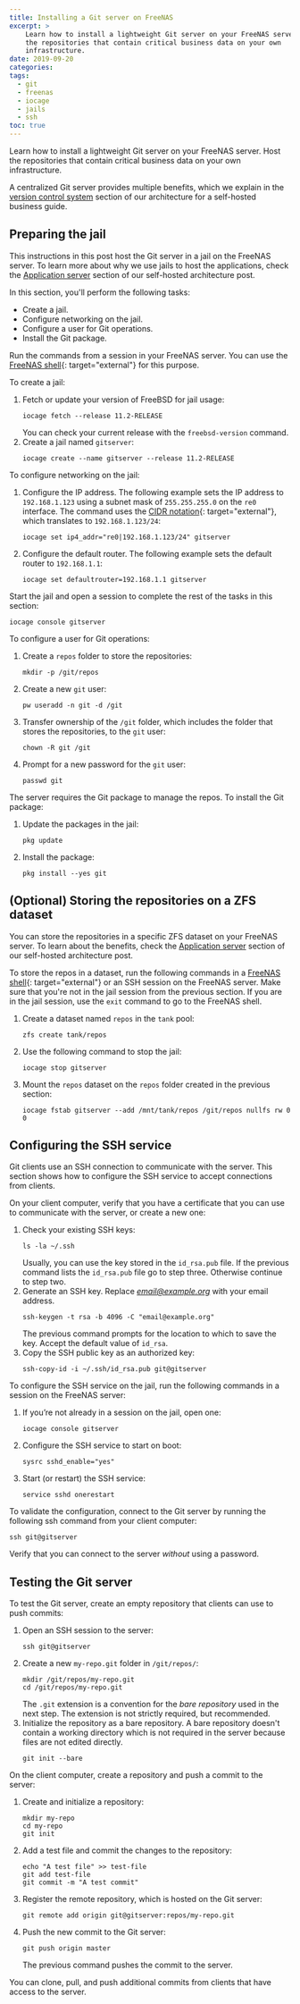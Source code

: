 ```yaml
---
title: Installing a Git server on FreeNAS
excerpt: >
    Learn how to install a lightweight Git server on your FreeNAS server.  Host
    the repositories that contain critical business data on your own
    infrastructure.
date: 2019-09-20
categories:
tags:
  - git
  - freenas
  - iocage
  - jails
  - ssh
toc: true
---
```


Learn how to install a lightweight Git server on your FreeNAS server. Host the
repositories that contain critical business data on your own infrastructure.

A centralized Git server provides multiple benefits, which we explain in the
[version control system][2] section of our architecture for a self-hosted
business guide.

## Preparing the jail

This instructions in this post host the Git server in a jail on the FreeNAS
server. To learn more about why we use jails to host the applications, check the
[Application server][3] section of our self-hosted architecture post.

In this section, you'll perform the following tasks:

* Create a jail.
* Configure networking on the jail.
* Configure a user for Git operations.
* Install the Git package.

Run the commands from a session in your FreeNAS server. You can use the
[FreeNAS shell][0]{: target="external"} for this purpose.

To create a jail:

1. Fetch or update your version of FreeBSD for jail usage:
   ```shell
   iocage fetch --release 11.2-RELEASE
   ```
   You can check your current release with the `freebsd-version` command.
1. Create a jail named `gitserver`:
   ```shell
   iocage create --name gitserver --release 11.2-RELEASE
   ```

To configure networking on the jail:

1. Configure the IP address. The following example sets the IP address to
   `192.168.1.123` using a subnet mask of `255.255.255.0` on the `re0`
   interface. The command uses the [CIDR notation][10]{: target="external"},
   which translates to `192.168.1.123/24`:
   ```shell
   iocage set ip4_addr="re0|192.168.1.123/24" gitserver
   ```
1. Configure the default router. The following example sets the default router
   to `192.168.1.1`:
   ```shell
   iocage set defaultrouter=192.168.1.1 gitserver
   ```

Start the jail and open a session to complete the rest of the tasks in this
section:

```shell
iocage console gitserver
```

To configure a user for Git operations:

1. Create a `repos` folder to store the repositories:
   ```shell
   mkdir -p /git/repos
   ```
1. Create a new `git` user:
   ```shell
   pw useradd -n git -d /git
   ```
1. Transfer ownership of the `/git` folder, which includes the folder that
   stores the repositories, to the `git` user:
   ```shell
   chown -R git /git
   ```
1. Prompt for a new password for the `git` user:
   ```shell
   passwd git
   ```

The server requires the Git package to manage the repos. To install the Git
package:

1. Update the packages in the jail:
   ```shell
   pkg update
   ```
1. Install the package:
   ```shell
   pkg install --yes git
   ```

## (Optional) Storing the repositories on a ZFS dataset

You can store the repositories in a specific ZFS dataset on your FreeNAS server.
To learn about the benefits, check the [Application server][3] section of our
self-hosted architecture post.

To store the repos in a dataset, run the following commands in a [FreeNAS
shell][0]{: target="external"} or an SSH session on the FreeNAS server. Make
sure that you're not in the jail session from the previous section. If you are
in the jail session, use the `exit` command to go to the FreeNAS shell.

1. Create a dataset named `repos` in the `tank` pool:
   ```shell
   zfs create tank/repos
   ```
1. Use the following command to stop the jail:
   ```shell
   iocage stop gitserver
   ```
1. Mount the `repos` dataset on the `repos` folder created in the previous
   section:
   ```shell
   iocage fstab gitserver --add /mnt/tank/repos /git/repos nullfs rw 0 0
   ```

## Configuring the SSH service

Git clients use an SSH connection to communicate with the server. This section
shows how to configure the SSH service to accept connections from clients.

On your client computer, verify that you have a certificate that you can use to
communicate with the server, or create a new one:

1. Check your existing SSH keys:
   ```shell
   ls -la ~/.ssh
   ```
   Usually, you can use the key stored in the `id_rsa.pub` file. If the previous
   command lists the `id_rsa.pub` file go to step three. Otherwise continue to
   step two.
1. Generate an SSH key. Replace *email@example.org* with your email address.
   ```shell
   ssh-keygen -t rsa -b 4096 -C "email@example.org"
   ```
   The previous command prompts for the location to which to save the key.
   Accept the default value of `id_rsa`.
1. Copy the SSH public key as an authorized key:
   ```shell
   ssh-copy-id -i ~/.ssh/id_rsa.pub git@gitserver
   ```

To configure the SSH service on the jail, run the following commands in a
session on the FreeNAS server:

1. If you’re not already in a session on the jail, open one:
   ```shell
   iocage console gitserver
   ```
1. Configure the SSH service to start on boot:
   ```shell
   sysrc sshd_enable="yes"
   ```
1. Start (or restart) the SSH service:
   ```shell
   service sshd onerestart
   ```

To validate the configuration, connect to the Git server by running the
following ssh command from your client computer:
```shell
ssh git@gitserver
```
Verify that you can connect to the server _without_ using a password.

## Testing the Git server

To test the Git server, create an empty repository that clients can use to push
commits:

1. Open an SSH session to the server:
   ```shell
   ssh git@gitserver
   ```
1. Create a new `my-repo.git` folder in `/git/repos/`:
   ```shell
   mkdir /git/repos/my-repo.git
   cd /git/repos/my-repo.git
   ```
   The `.git` extension is a convention for the _bare repository_ used in the
   next step. The extension is not strictly required, but recommended.
1. Initialize the repository as a bare repository. A bare repository doesn't
   contain a working directory which is not required in the server because files
   are not edited directly.
   ```shell
   git init --bare
   ```

On the client computer, create a repository and push a commit to the server:

1. Create and initialize a repository:
   ```shell
   mkdir my-repo
   cd my-repo
   git init
   ```
1. Add a test file and commit the changes to the repository:
   ```shell
   echo "A test file" >> test-file
   git add test-file
   git commit -m "A test commit"
   ```
1. Register the remote repository, which is hosted on the Git server:
   ```shell
   git remote add origin git@gitserver:repos/my-repo.git
   ```
1. Push the new commit to the Git server:
   ```shell
   git push origin master
   ```
   The previous command pushes the commit to the server.

You can clone, pull, and push additional commits from clients that have access
to the server.

[0]: https://www.ixsystems.com/documentation/freenas/11.2-U4.1/shell.html
[1]: https://iocage.readthedocs.io/en/latest/
[2]: /self-hosted-architecture/#version-control-system
[3]: /self-hosted-architecture/#application-server
[10]: https://en.wikipedia.org/wiki/Classless_Inter-Domain_Routing
